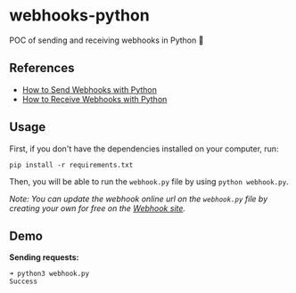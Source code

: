 # webhooks-python

POC of sending and receiving webhooks in Python 🐍

## References

- [How to Send Webhooks with Python](https://www.youtube.com/watch?v=X-_25tzo8Cw&ab_channel=DevOpsJourney)
- [How to Receive Webhooks with Python](https://www.youtube.com/watch?v=HQLRPWi2SeA&ab_channel=DevOpsJourney)

## Usage

First, if you don't have the dependencies installed on your computer, run:

```shell
pip install -r requirements.txt
```

Then, you will be able to run the `webhook.py` file by using `python webhook.py`.

_Note: You can update the webhook online url on the `webhook.py` file by creating your own for free on the [Webhook site](https://webhook.site/)._

## Demo

**Sending requests:**

```shell
➜ python3 webhook.py
Success
```
